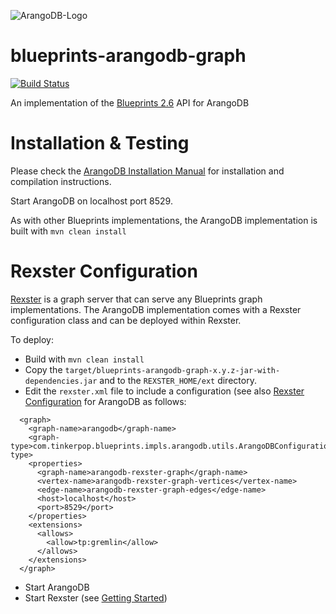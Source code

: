 ![ArangoDB-Logo](https://www.arangodb.org/wp-content/uploads/2012/10/logo_arangodb_transp.png)

blueprints-arangodb-graph
=========================

[![Build Status](https://secure.travis-ci.org/arangodb/blueprints-arangodb-graph.png)](http://travis-ci.org/triAGENS/blueprints-arangodb-graph)

An implementation of the [Blueprints 2.6](https://github.com/tinkerpop/blueprints/wiki) API for ArangoDB

Installation & Testing
=======================

Please check the
[ArangoDB Installation Manual](http://www.arangodb.org/manuals/current/InstallManual.html)
for installation and compilation instructions.

Start ArangoDB on localhost port 8529.

As with other Blueprints implementations, the ArangoDB implementation is built with
	```mvn clean install```

Rexster Configuration
=====================

[Rexster](http://rexster.tinkerpop.com) is a graph server that can serve any Blueprints graph implementations. The ArangoDB implementation comes with a Rexster configuration class and can be deployed within Rexster.

To deploy:

* Build with `mvn clean install`
* Copy the `target/blueprints-arangodb-graph-x.y.z-jar-with-dependencies.jar` and to the `REXSTER_HOME/ext` directory.
* Edit the `rexster.xml` file to include a configuration (see also [Rexster Configuration](https://github.com/tinkerpop/rexster/wiki/Rexster-Configuration) for ArangoDB as follows:

```text
  <graph>
    <graph-name>arangodb</graph-name>
    <graph-type>com.tinkerpop.blueprints.impls.arangodb.utils.ArangoDBConfiguration</graph-type>
    <properties>
      <graph-name>arangodb-rexster-graph</graph-name>
      <vertex-name>arangodb-rexster-graph-vertices</vertex-name>
      <edge-name>arangodb-rexster-graph-edges</edge-name>
      <host>localhost</host>
      <port>8529</port>
    </properties>
    <extensions>
      <allows>
        <allow>tp:gremlin</allow>
      </allows>
    </extensions>
  </graph>
```

* Start ArangoDB
* Start Rexster (see [Getting Started](https://github.com/tinkerpop/rexster/wiki/Getting-Started))
